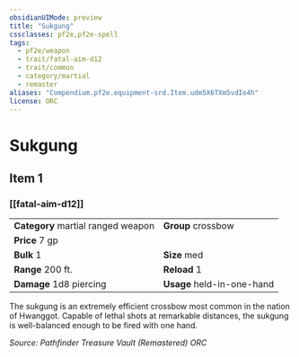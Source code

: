 ```yaml
---
obsidianUIMode: preview
title: "Sukgung"
cssclasses: pf2e,pf2e-spell
tags:
  - pf2e/weapon
  - trait/fatal-aim-d12
  - trait/common
  - category/martial
  - remaster
aliases: "Compendium.pf2e.equipment-srd.Item.udm5X6TXm5vdIo4h"
license: ORC
---
```

# Sukgung
## Item 1
### [[fatal-aim-d12]]

|  |  |
| -- | -- |
| **Category** martial ranged weapon | **Group** crossbow |
| **Price** 7 gp |  |
| **Bulk** 1 | **Size** med |
|**Range** 200 ft.| **Reload** 1|
| **Damage** 1d8 piercing  | **Usage** held-in-one-hand |



The sukgung is an extremely efficient crossbow most common in the nation of Hwanggot. Capable of lethal shots at remarkable distances, the sukgung is well-balanced enough to be fired with one hand.

*Source: Pathfinder Treasure Vault (Remastered)*
*ORC*